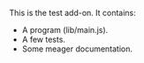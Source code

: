 This is the test add-on.  It contains:

* A program (lib/main.js).
* A few tests.
* Some meager documentation.
